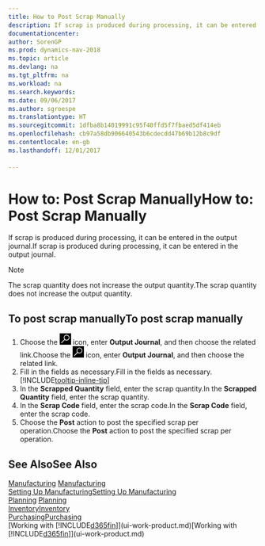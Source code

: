```yaml
---
title: How to Post Scrap Manually
description: If scrap is produced during processing, it can be entered in the output journal. Note that the scrap quantity does not increase the output quantity.
documentationcenter: 
author: SorenGP
ms.prod: dynamics-nav-2018
ms.topic: article
ms.devlang: na
ms.tgt_pltfrm: na
ms.workload: na
ms.search.keywords: 
ms.date: 09/06/2017
ms.author: sgroespe
ms.translationtype: HT
ms.sourcegitcommit: 1dfba8b14019991c95f40ffd5f7fbaed5df414eb
ms.openlocfilehash: cb97a58db906640543b6cdecdd47b69b12b8c9df
ms.contentlocale: en-gb
ms.lasthandoff: 12/01/2017

---
```

# <a name="how-to-post-scrap-manually"></a><span data-ttu-id="6cb9c-104">How to: Post Scrap Manually</span><span class="sxs-lookup"><span data-stu-id="6cb9c-104">How to: Post Scrap Manually</span></span>
<span data-ttu-id="6cb9c-105">If scrap is produced during processing, it can be entered in the output journal.</span><span class="sxs-lookup"><span data-stu-id="6cb9c-105">If scrap is produced during processing, it can be entered in the output journal.</span></span> 

> [!NOTE]
> <span data-ttu-id="6cb9c-106">The scrap quantity does not increase the output quantity.</span><span class="sxs-lookup"><span data-stu-id="6cb9c-106">The scrap quantity does not increase the output quantity.</span></span>  

## <a name="to-post-scrap-manually"></a><span data-ttu-id="6cb9c-107">To post scrap manually</span><span class="sxs-lookup"><span data-stu-id="6cb9c-107">To post scrap manually</span></span>  
1. <span data-ttu-id="6cb9c-108">Choose the ![Search for Page or Report](media/ui-search/search_small.png "Search for Page or Report icon") icon, enter **Output Journal**, and then choose the related link.</span><span class="sxs-lookup"><span data-stu-id="6cb9c-108">Choose the ![Search for Page or Report](media/ui-search/search_small.png "Search for Page or Report icon") icon, enter **Output Journal**, and then choose the related link.</span></span>  
2. <span data-ttu-id="6cb9c-109">Fill in the fields as necessary.</span><span class="sxs-lookup"><span data-stu-id="6cb9c-109">Fill in the fields as necessary.</span></span> [!INCLUDE[tooltip-inline-tip](includes/tooltip-inline-tip_md.md)]  
3. <span data-ttu-id="6cb9c-110">In the **Scrapped Quantity** field, enter the scrap quantity.</span><span class="sxs-lookup"><span data-stu-id="6cb9c-110">In the **Scrapped Quantity** field, enter the scrap quantity.</span></span>  
4. <span data-ttu-id="6cb9c-111">In the **Scrap Code** field, enter the scrap code.</span><span class="sxs-lookup"><span data-stu-id="6cb9c-111">In the **Scrap Code** field, enter the scrap code.</span></span>  
5. <span data-ttu-id="6cb9c-112">Choose the **Post** action to post the specified scrap per operation.</span><span class="sxs-lookup"><span data-stu-id="6cb9c-112">Choose the **Post** action to post the specified scrap per operation.</span></span>  

## <a name="see-also"></a><span data-ttu-id="6cb9c-113">See Also</span><span class="sxs-lookup"><span data-stu-id="6cb9c-113">See Also</span></span>  
<span data-ttu-id="6cb9c-114">[Manufacturing](production-manage-manufacturing.md)  </span><span class="sxs-lookup"><span data-stu-id="6cb9c-114">[Manufacturing](production-manage-manufacturing.md)  </span></span>  
[<span data-ttu-id="6cb9c-115">Setting Up Manufacturing</span><span class="sxs-lookup"><span data-stu-id="6cb9c-115">Setting Up Manufacturing</span></span>](production-configure-production-processes.md)  
<span data-ttu-id="6cb9c-116">[Planning](production-planning.md)    </span><span class="sxs-lookup"><span data-stu-id="6cb9c-116">[Planning](production-planning.md)    </span></span>  
[<span data-ttu-id="6cb9c-117">Inventory</span><span class="sxs-lookup"><span data-stu-id="6cb9c-117">Inventory</span></span>](inventory-manage-inventory.md)  
[<span data-ttu-id="6cb9c-118">Purchasing</span><span class="sxs-lookup"><span data-stu-id="6cb9c-118">Purchasing</span></span>](purchasing-manage-purchasing.md)  
<span data-ttu-id="6cb9c-119">[Working with [!INCLUDE[d365fin](includes/d365fin_md.md)]](ui-work-product.md)</span><span class="sxs-lookup"><span data-stu-id="6cb9c-119">[Working with [!INCLUDE[d365fin](includes/d365fin_md.md)]](ui-work-product.md)</span></span>

